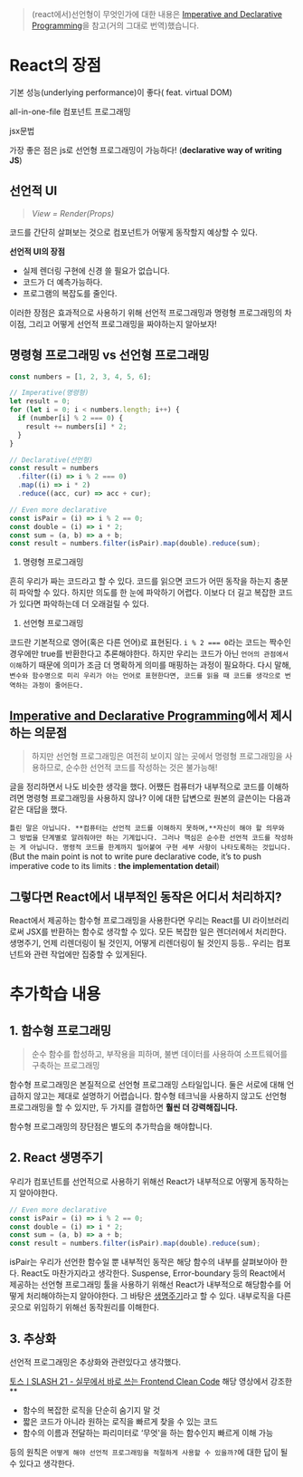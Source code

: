 > (react에서)선언형이 무엇인가에 대한 내용은 [Imperative and Declarative Programming](https://medium.com/@Ancyr/imperative-and-declarative-programming-e04b48887ab6)을 참고(거의 그대로 번역)했습니다.

# React의 장점

기본 성능(underlying performance)이 좋다( feat. virtual DOM)

all-in-one-file 컴포넌트 프로그래밍

jsx문법

가장 좋은 점은 js로 선언형 프로그래밍이 가능하다! (**declarative way of writing JS**)

## 선언적 UI

> _View = Render(Props)_

코드를 간단히 살펴보는 것으로 컴포넌트가 어떻게 동작할지 예상할 수 있다.

**선언적 UI의 장점**

- 실제 렌더링 구현에 신경 쓸 필요가 없습니다.
- 코드가 더 예측가능하다.
- 프로그램의 복잡도를 줄인다.

이러한 장점은 효과적으로 사용하기 위해 선언적 프로그래밍과 명령형 프로그래밍의 차이점, 그리고 어떻게 선언적 프로그래밍을 짜야하는지 알아보자!

## 명령형 프로그래밍 vs 선언형 프로그래밍

```jsx
const numbers = [1, 2, 3, 4, 5, 6];

// Imperative(명령형)
let result = 0;
for (let i = 0; i < numbers.length; i++) {
  if (number[i] % 2 === 0) {
    result += numbers[i] * 2;
  }
}

// Declarative(선언형)
const result = numbers
  .filter((i) => i % 2 === 0)
  .map((i) => i * 2)
  .reduce((acc, cur) => acc + cur);

// Even more declarative
const isPair = (i) => i % 2 == 0;
const double = (i) => i * 2;
const sum = (a, b) => a + b;
const result = numbers.filter(isPair).map(double).reduce(sum);
```

1. 명령형 프로그래밍

흔히 우리가 짜는 코드라고 할 수 있다. 코드를 읽으면 코드가 어떤 동작을 하는지 충분히 파악할 수 있다. 하지만 의도를 한 눈에 파악하기 어렵다. 이보다 더 길고 복잡한 코드가 있다면 파악하는데 더 오래걸릴 수 있다.

1. 선언형 프로그래밍

코드란 기본적으로 영어(혹은 다른 언어)로 표현된다. `i % 2 === 0`라는 코드는 짝수인 경우에만 true를 반환한다고 추론해야한다. 하지만 우리는 코드가 아닌 `언어의 관점에서 이해`하기 때문에 의미가 조금 더 명확하게 의미를 매핑하는 과정이 필요하다. 다시 말해, `변수와 함수명으로 미리 우리가 아는 언어로 표현한다면, 코드를 읽을 때 코드를 생각으로 번역하는 과정이 줄어든다.`

## [Imperative and Declarative Programming](https://medium.com/@Ancyr/imperative-and-declarative-programming-e04b48887ab6)에서 제시하는 의문점

> 하지만 선언형 프로그래밍은 여전히 보이지 않는 곳에서 명령형 프로그래밍을 사용하므로, 순수한 선언적 코드를 작성하는 것은 불가능해!

글을 정리하면서 나도 비슷한 생각을 했다. 어쨌든 컴퓨터가 내부적으로 코드를 이해하려면 명령형 프로그래밍을 사용하지 않나? 이에 대한 답변으로 원본의 글쓴이는 다음과 같은 대답을 했다.

`틀린 말은 아닙니다. **컴퓨터는 선언적 코드를 이해하지 못하며,**자신이 해야 할 의무와 그 방법을 단계별로 알려줘야만 하는 기계입니다. 그러나 핵심은 순수한 선언적 코드를 작성하는 게 아닙니다. 명령적 코드를 한계까지 밀어붙여 구현 세부 사항이 나타도록하는 것입니다.`(But the main point is not to write pure declarative code, it’s to push imperative code to its limits : **the implementation detail**)

## 그렇다면 React에서 내부적인 동작은 어디서 처리하지?

React에서 제공하는 함수형 프로그래밍을 사용한다면 우리는 React를 UI 라이브러리로써 JSX를 반환하는 함수로 생각할 수 있다. 모든 복잡한 일은 렌더러에서 처리한다. 생명주기, 언제 리렌더링이 될 것인지, 어떻게 리렌더링이 될 것인지 등등.. 우리는 컴포넌트와 관련 작업에만 집중할 수 있게된다.

# 추가학습 내용

## 1. 함수형 프로그래밍

> 순수 함수를 합성하고, 부작용을 피하며, 불변 데이터를 사용하여 소프트웨어를 구축하는 프로그래밍

함수형 프로그래밍은 본질적으로 선언형 프로그래밍 스타일입니다. 둘은 서로에 대해 언급하지 않고는 제대로 설명하기 어렵습니다. 함수형 테크닉을 사용하지 않고도 선언형 프로그래밍을 할 수 있지만, 두 가지를 결합하면 **훨씬 더 강력해집니다.**

함수형 프로그래밍의 장단점은 별도의 추가학습을 해야합니다.

## 2. React 생명주기

우리가 컴포넌트를 선언적으로 사용하기 위해선 React가 내부적으로 어떻게 동작하는지 알아야한다.

```jsx
// Even more declarative
const isPair = (i) => i % 2 == 0;
const double = (i) => i * 2;
const sum = (a, b) => a + b;
const result = numbers.filter(isPair).map(double).reduce(sum);
```

isPair는 우리가 선언한 함수일 뿐 내부적인 동작은 해당 함수의 내부를 살펴보야아 한다. React도 마찬가지라고 생각한다. Suspense, Error-boundary 등의 React에서 제공하는 선언형 프로그래밍 툴을 사용하기 위해선 React가 내부적으로 해당함수를 어떻게 처리해야하는지 알아야한다. 그 바탕은 [생명주기](https://ko.reactjs.org/docs/state-and-lifecycle.html)라고 할 수 있다. 내부로직을 다른 곳으로 위임하기 위해선 동작원리를 이해한다.

## 3. 추상화

선언적 프로그래밍은 추상화와 관련있다고 생각했다.

[토스ㅣSLASH 21 - 실무에서 바로 쓰는 Frontend Clean Code](https://www.youtube.com/watch?v=edWbHp_k_9Y&t=987s) 해당 영상에서 강조한\*\*

- 함수의 복잡한 로직을 단순히 숨기지 말 것
- 짧은 코드가 아니라 원하는 로직을 빠르게 찾을 수 있는 코드
- 함수의 이름과 전달하는 파리미터로 ‘무엇'을 하는 함수인지 빠르게 이해 가능

등의 원칙은 `어떻게 해야 선언적 프로그래밍을 적절하게 사용할 수 있을까?`에 대한 답이 될 수 있다고 생각한다.
